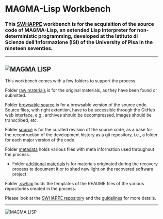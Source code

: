 # MAGMA-Lisp Workbench

### This [SWHAPPE](https://github.com/Unipisa/SWHAPPE) workbench is for the acquisition of the source code of MAGMA-Lisp, an extended Lisp interpreter for non-deterministic programming, developed at the Istituto di Scienze dell'Informazione (ISI) of the University of Pisa in the nineteen seventies.
-------------------
![MAGMA LISP](raw_materials/Frontespizio-sopra.png)
-------------------

This workbench comes with a few folders to support the process.

Folder [raw materials](./raw_materials) is for the original materials, as they have been found or submitted.

Folder [browsable source](./browsable_source) is for a browsable version of the source code. Source files, with right extention, have to be accessible through the GitHub web interface, e.g., archives should be decompressed, images should be transcribed, etc.

Folder [source](./source) is for the curated revision of the source code, as a base for the recontruction of the development history as a git repository, i.e., a folder for each major version of the code.

Folder [metadata](./metadata) holds various files with meta information used throughout the process. 

- Folder [additional materials](./additional_materials) is for materials originated during the recovery process to document it or to shed new light on the recovered software project.

Folder [.swhap](./.swhap) holds the templates of the README files of the various repositories created in the process.

Please look at the [SWHAPPE repository](https://github.com/Unipisa/SWHAPPE/blob/master/README.md) and the [guidelines](https://github.com/SoftwareHeritage/swhapguide/blob/master/SWHAP%40Pisa.pdf)  for more details.

-------------------

![MAGMA LISP](raw_materials/Frontespizio-sotto.png)
